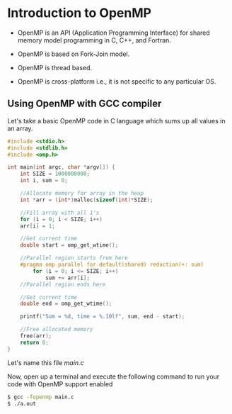 # Introduction to OpenMP
 - OpenMP is an API (Application Programming Interface) for shared memory model programming in C, C++, and Fortran.

 - OpenMP is based on Fork-Join model.

 - OpenMP is thread based.

 - OpenMP is cross-platform i.e., it is not specific to any particular OS.

## Using OpenMP with GCC compiler

Let's take a basic OpenMP code in C language which sums up all values in an array.

```c
#include <stdio.h>
#include <stdlib.h>
#include <omp.h>

int main(int argc, char *argv[]) {
	int SIZE = 1000000000;
	int i, sum = 0;

	//Allocate memory for array in the heap
	int *arr = (int*)malloc(sizeof(int)*SIZE);

	//Fill array with all 1's
	for (i = 0; i < SIZE; i++) 
	arr[i] = 1;

	//Get current time
	double start = omp_get_wtime();

	//Parallel region starts from here
	#pragma omp parallel for default(shared) reduction(+: sum)
		for (i = 0; i <= SIZE; i++)
			sum += arr[i];
	//Parallel region ends here

	//Get current time
	double end = omp_get_wtime();

	printf("Sum = %d, time = %.10lf", sum, end - start);

	//Free allocated memory
	free(arr);
	return 0;
}
```

Let's name this file _main.c_

Now, open up a terminal and execute the following command to run your code with OpenMP support enabled

```sh
$ gcc -fopenmp main.c
$ ./a.out
```
